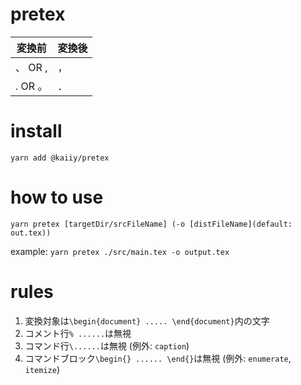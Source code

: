 # pretex

| 変換前   | 変換後 |
| -------- | ------ |
| 、  OR , | ，     |
| . OR 。  | ．     |

# install

`yarn add @kaiiy/pretex`

# how to use

`yarn pretex [targetDir/srcFileName] (-o [distFileName](default: out.tex))`

example: `yarn pretex ./src/main.tex -o output.tex`

# rules

1. 変換対象は`\begin{document} ..... \end{document}`内の文字
2. コメント行`% ......`は無視
3. コマンド行`\......`は無視 (例外: `caption`)
4. コマンドブロック`\begin{} ...... \end{}`は無視 (例外: `enumerate`, `itemize`)

